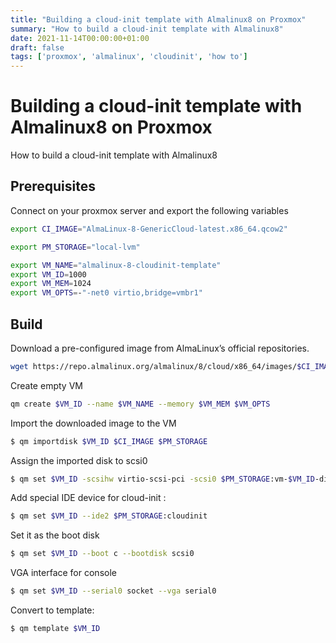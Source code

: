 ```yaml
---
title: "Building a cloud-init template with Almalinux8 on Proxmox"
summary: "How to build a cloud-init template with Almalinux8"
date: 2021-11-14T00:00:00+01:00
draft: false
tags: ['proxmox', 'almalinux', 'cloudinit', 'how to']
---
```


# Building a cloud-init template with Almalinux8 on Proxmox

How to build a cloud-init template with Almalinux8

## Prerequisites

Connect on your proxmox server and export the following variables

```bash
export CI_IMAGE="AlmaLinux-8-GenericCloud-latest.x86_64.qcow2"

export PM_STORAGE="local-lvm"

export VM_NAME="almalinux-8-cloudinit-template"
export VM_ID=1000
export VM_MEM=1024
export VM_OPTS=-"-net0 virtio,bridge=vmbr1"
```

## Build

Download a pre-configured image from AlmaLinux’s official repositories.

```bash
wget https://repo.almalinux.org/almalinux/8/cloud/x86_64/images/$CI_IMAGE
```

Create empty VM

```bash
qm create $VM_ID --name $VM_NAME --memory $VM_MEM $VM_OPTS
```

Import the downloaded image to the VM

```bash
$ qm importdisk $VM_ID $CI_IMAGE $PM_STORAGE
```

Assign the imported disk to scsi0

```bash
$ qm set $VM_ID -scsihw virtio-scsi-pci -scsi0 $PM_STORAGE:vm-$VM_ID-disk-0
```

Add special IDE device  for cloud-init :

```bash
$ qm set $VM_ID --ide2 $PM_STORAGE:cloudinit
```

Set it as the boot disk

```bash
$ qm set $VM_ID --boot c --bootdisk scsi0
```

VGA interface for console

```bash
$ qm set $VM_ID --serial0 socket --vga serial0
```

Convert to template:

```bash
$ qm template $VM_ID
```
